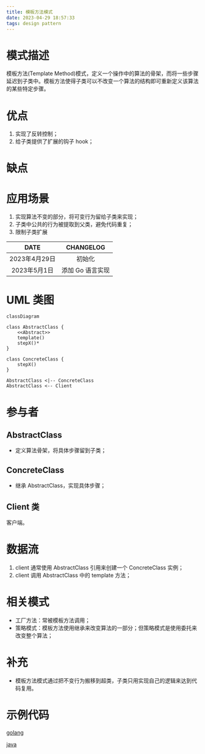 ```yaml
---
title: 模板方法模式
date: 2023-04-29 18:57:33
tags: design pattern
---
```

# 模式描述

模板方法(Template Method)模式，定义一个操作中的算法的骨架，而将一些步骤延迟到子类中。模板方法使得子类可以不改变一个算法的结构即可重新定义该算法的某些特定步骤。

# 优点

1. 实现了反转控制；
1. 给子类提供了扩展的钩子 hook；

# 缺点



# 应用场景

1. 实现算法不变的部分，将可变行为留给子类来实现；
1. 子类中公共的行为被提取到父类，避免代码重复；
1. 限制子类扩展

<!-- more -->

|     DATE      |    CHANGELOG     |
| :-----------: | :--------------: |
| 2023年4月29日 |      初始化      |
| 2023年5月1日  | 添加 Go 语言实现 |

# UML 类图

```mermaid
classDiagram

class AbstractClass {
	<<Abstract>>
	template()
	stepX()*
}

class ConcreteClass {
	stepX()
}

AbstractClass <|-- ConcreteClass
AbstractClass <-- Client
```

# 参与者

## AbstractClass

- 定义算法骨架，将具体步骤留到子类；

## ConcreteClass

- 继承 AbstractClass，实现具体步骤；

## Client 类

客户端。

# 数据流

1. client 通常使用 AbstractClass 引用来创建一个 ConcreteClass 实例；
1. client 调用 AbstractClass 中的 template 方法；

# 相关模式

- 工厂方法：常被模板方法调用；
- 策略模式：模板方法使用继承来改变算法的一部分；但策略模式是使用委托来改变整个算法；

# 补充

- 模板方法模式通过把不变行为搬移到超类，子类只用实现自己的逻辑来达到代码复用。


# 示例代码

[golang](https://github.com/hanzhang2566/design-patterns-examples/blob/main/go-patterns/behavioral/template/template_test.go)

[java](https://github.com/hanzhang2566/design-patterns-examples/blob/main/java-patterns/src/test/java/behavioral/template/ClientTest.java)
